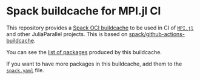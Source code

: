 # Spack buildcache for MPI.jl CI

This repository provides a [Spack OCI buildcache](https://spack.readthedocs.io/en/latest/binary_caches.html#oci-docker-v2-registries-as-build-cache) to be used in CI of [`MPI.jl`](https://github.com/JuliaParallel/MPI.jl) and other JuliaParallel projects.
This is based on [spack/github-actions-buildcache](https://github.com/spack/github-actions-buildcache).

You can see the [list of packages](https://github.com/JuliaParallel/github-actions-buildcache/pkgs/container/github-actions-buildcache) produced by this buildcache.

If you want to have more packages in this buildcache, add them to the [`spack.yaml`](./spack.yaml) file.
